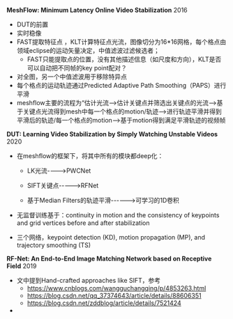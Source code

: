 **MeshFlow: Minimum Latency Online Video Stabilization**  2016

* DUT的前置
* 实时稳像
* FAST提取特征点 ，KLT计算特征点光流，图像切分为16*16网格，每个格点由领域eclipse的运动矢量决定，中值滤波过滤候选者；
  * FAST只能提取点的位置，没有其他描述信息（如尺度和方向），KLT是否可以自动把不同帧的key point配对？
* 对全图，另一个中值滤波用于移除特异点
* 每个格点的运动轨迹通过Predicted Adaptive Path Smoothing（PAPS）进行平滑
* meshflow主要的流程为“估计光流-->估计关键点并筛选出关键点的光流-->基于关键点光流得到mesh中每一个格点的motion/轨迹-->进行轨迹平滑并得到平滑后的轨迹/每一个格点的motion-->基于motion得到满足平滑轨迹的视频帧

**DUT: Learning Video Stabilization by Simply Watching Unstable Videos**  2020

* 在meshflow的框架下，将其中所有的模块都deep化：

  * LK光流---->PWCNet

  * SIFT关键点----->RFNet

  * 基于Median Filters的轨迹平滑------>可学习的1D卷积

* 无监督训练基于：continuity in motion and the consistency of keypoints and grid vertices before and after stabilization
* 三个网络，keypoint detection (KD), motion propagation (MP), and trajectory smoothing (TS)  



**RF-Net: An End-to-End Image Matching Network based on Receptive Field**  2019

* 文中提到Hand-crafted approaches like SIFT，参考
  * https://www.cnblogs.com/wangguchangqing/p/4853263.html
  * https://blog.csdn.net/qq_37374643/article/details/88606351
  * https://blog.csdn.net/zddblog/article/details/7521424
* 